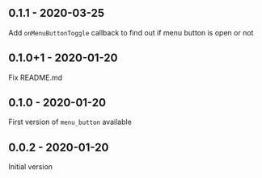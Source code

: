 ## 0.1.1 - 2020-03-25

Add `onMenuButtonToggle` callback to find out if menu button is open or not

## 0.1.0+1 - 2020-01-20

Fix README.md

## 0.1.0 - 2020-01-20

First version of `menu_button` available 

## 0.0.2 - 2020-01-20

Initial version